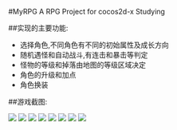 #MyRPG
A RPG Project for cocos2d-x Studying

##实现的主要功能:
* 选择角色,不同角色有不同的初始属性及成长方向
* 随机遇怪和自动战斗,有连击和暴击等判定
* 怪物的等级和掉落由地图的等级区域决定
* 角色的升级和加点
* 角色换装




##游戏截图:<br>

![](https://github.com/RocMax/MyRPG/raw/master/ScreenShots/characters.png)
![](https://github.com/RocMax/MyRPG/raw/master/ScreenShots/map.png)
![](https://github.com/RocMax/MyRPG/raw/master/ScreenShots/map02.png)
![](https://github.com/RocMax/MyRPG/raw/master/ScreenShots/fight01.png)
![](https://github.com/RocMax/MyRPG/raw/master/ScreenShots/fight02.png)
![](https://github.com/RocMax/MyRPG/raw/master/ScreenShots/fight03.png)
![](https://github.com/RocMax/MyRPG/raw/master/ScreenShots/status.png)
![](https://github.com/RocMax/MyRPG/raw/master/ScreenShots/equipments.png)
